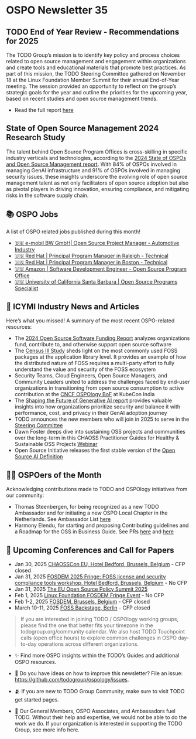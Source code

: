 # OSPO Newsletter 35

## TODO End of Year Review - Recommendations for 2025

The TODO Group’s mission is to identify key policy and process choices related to open source management and engagement within organizations and create tools and educational materials that promote best practices. As part of this mission, the TODO Steering Committee gathered on November 18 at the Linux Foundation Member Summit for their annual End-of-Year meeting. The session provided an opportunity to reflect on the group’s strategic goals for the year and outline the priorities for the upcoming year, based on recent studies and open source management trends.

- Read the full report [here](https://todogroup.org/blog/end-of-year-2024/)

## State of Open Source Management 2024 Research Study 
The talent behind Open Source Program Offices is cross-skilling in specific industry verticals and technologies, according to the [2024 State of OSPOs and Open Source Management report](https://www.linuxfoundation.org/research/ospo-2024). With 84% of OSPOs involved in managing GenAI infrastructure and 91% of OSPOs involved in managing security issues, these insights underscore the evolving role of open source management talent as not only facilitators of open source adoption but also as pivotal players in driving innovation, ensuring compliance, and mitigating risks in the software supply chain.


## 📚 OSPO Jobs

A list of OSPO related jobs published during this month!

- [🇩🇪 e-mobil BW GmbH| Open Source Project Manager - Automotive Industry](https://e-mobil-bw-gmbh.jobs.personio.de/job/1790933)
- [🇺🇸 Red Hat | Principal Program Manager in Raleigh - Technical](https://www.linkedin.com/jobs/view/4087439325/)
- [🇺🇸 Red Hat | Principal Program Manager in Boston - Technical](https://www.linkedin.com/jobs/view/4087439324/)
- [🇺🇸 Amazon | Software Development Engineer - Open Source Program Office](https://www.amazon.jobs/en-gb/jobs/2852289/software-development-engineer-open-source-program-office-open-source-program-office)
- [🇺🇸 University of California Santa Barbara | Open Source Programs Specialist](https://recruit.ap.ucsb.edu/JPF02893)


## 📌 ICYMI Industry News and Articles
Here’s what you missed! A summary of the most recent OSPO-related resources:

- The [2024 Open Source Software Funding Report]() analyzes organizations fund, contribute to, and otherwise support open source software
- The [Census III Study](https://www.linuxfoundation.org/research/census-iii) sheds light on the most commonly used FOSS packages at the application library level. It provides an example of how the distributed nature of FOSS requires a multi-party effort to fully understand the value and security of the FOSS ecosystem
- Security Teams, Cloud Engineers, Open Source Managers, and Community Leaders united to address the challenges faced by end-user organizations in transitioning from open source consumption to active contribution at the [CNCF OSPOlogy BoF](https://todogroup.org/blog/bof-kubecon-india/) at KubeCon India
- The [Shaping the Future of Generative AI report](https://lfaidata.foundation/blog/2024/11/26/shaping-the-future-of-generative-ai-a-focus-on-security/) provides valuable insights into how organizations prioritize security and balance it with performance, cost, and privacy in their GenAI adoption journey
- TODO announces the new members who will join in 2025 to serve in the [Steering Committee](https://todogroup.org/blog/steering-committee-2025-members/)
- Dawn Foster deeps dive into sustaining OSS projects and communities over the long-term in this CHAOSS Practitioner Guides for Healthy & Sustainable OSS Projects [Webinar](https://openchainproject.org/news/2024/12/12/webinar-chaoss-practitioner-guides)
- Open Source Initiative releases the first stable version of the [Open Source AI Definition](https://opensource.org/ai)

  
## 🙋‍♀️ OSPOers of the Month
Acknowledging contributions made to TODO and OSPOlogy initiatives from our community:

- Thomas Steenbergen, for being recognized as a new TODO Ambassador and for initiating a new OSPO Local Chapter in the Netherlands. See Ambassador List [here](https://todogroup.org/community/ambassadors/)
- Harmony Elendu, for starting and proposing Contributing guidelines and a Roadmap for the OSS in Business Guide. See PRs [here](https://github.com/todogroup/ospology/pull/526) and [here](https://github.com/todogroup/ospology/pull/525)

## 📎 Upcoming Conferences and Call for Papers

- Jan 30, 2025 [CHAOSSCon EU, Hotel Bedford, Brussels, Belgium](https://chaoss.community/chaosscon-2025-eu/) - CFP closed
- Jan 31, 2025 [FOSDEM 2025 Fringe: FOSS license and security compliance tools workshop, Hotel Bedford, Brussels, Belgium](https://pretix.eu/aboutcode/fosdem-2025/) - No CFP
- Jan 31, 2025 [The EU Open Source Policy Summit 2025](https://summit.openforumeurope.org/#agenda)
- Feb 1, 2025 [Linux Foundation FOSDEM Fringe Event](https://linuxfoundation.regfox.com/linux-foundation-fosdem-side-event-2025) - No CFP
- Feb 1-2, 2025 [FOSDEM, Brussels, Belgium](https://fosdem.org/2025/) - CFP closed
- March 10-11, 2025 [FOSS Backstage, Berlin](https://25.foss-backstage.de/) - CFP closed


> If you are interested in joining TODO / OSPOlogy working groups, please find the one that better fits your timezone in the todogroup.org/community calendar. We
also host TODO Touchpoint calls (open office hours) to explore common challenges in OSPO day-to-day operations across different organizations.

- ✨ Find more OSPO insights within the TODO’s Guides and additional OSPO resources.

- 🧐 Do you have ideas on how to improve this newsletter? File an issue: https://github.com/todogroup/ospology/issues.

- 🫂 If you are new to TODO Group Community, make sure to visit TODO get started pages.

- 💚 Our General Members, OSPO Associates, and Ambassadors fuel TODO. Without their help and expertise, we would not be able to do the work we do. If your organization is interested in supporting the TODO Group, see more info here.
